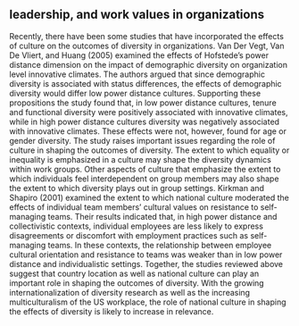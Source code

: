 ## leadership, and work values in organizations

Recently, there have been some studies that have incorporated the effects of culture on the outcomes of diversity in organizations. Van Der Vegt, Van De Vliert, and Huang (2005) examined the effects of Hofstede’s power distance dimension on the impact of demographic diversity on organization level innovative climates. The authors argued that since demographic diversity is associated with status differences, the effects of demographic diversity would differ low power distance cultures. Supporting these propositions the study found that, in low power distance cultures, tenure and functional diversity were positively associated with innovative climates, while in high power distance cultures diversity was negatively associated with innovative climates. These effects were not, however, found for age or gender diversity. The study raises important issues regarding the role of culture in shaping the outcomes of diversity. The extent to which equality or inequality is emphasized in a culture may shape the diversity dynamics within work groups. Other aspects of culture that emphasize the extent to which individuals feel interdependent on group members may also shape the extent to which diversity plays out in group settings. Kirkman and Shapiro (2001) examined the extent to which national culture moderated the effects of individual team members’ cultural values on resistance to self-managing teams. Their results indicated that, in high power distance and collectivistic contexts, individual employees are less likely to express disagreements or discomfort with employment practices such as self-managing teams. In these contexts, the relationship between employee cultural orientation and resistance to teams was weaker than in low power distance and individualistic settings. Together, the studies reviewed above suggest that country location as well as national culture can play an important role in shaping the outcomes of diversity. With the growing internationalization of diversity research as well as the increasing multiculturalism of the US workplace, the role of national culture in shaping the effects of diversity is likely to increase in relevance.